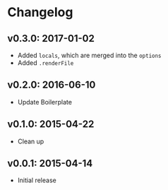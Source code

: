 # Changelog

## v0.3.0: 2017-01-02

- Added `locals`, which are merged into the `options`
- Added `.renderFile`

## v0.2.0: 2016-06-10

- Update Boilerplate

## v0.1.0: 2015-04-22

- Clean up

## v0.0.1: 2015-04-14

- Initial release
